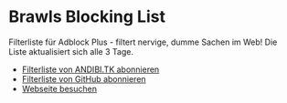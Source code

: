 Brawls Blocking List
======================

Filterliste für Adblock Plus - filtert nervige, dumme Sachen im Web!
Die Liste aktualisiert sich alle 3 Tage.
* [Filterliste von ANDIBI.TK abonnieren](abp:subscribe?location=https%3A%2F%2Fandibi.tk%2Ffilterlist.txt&title=Brawls%20Blocking%20List)
* [Filterliste von GitHub abonnieren](abp:subscribe?location=https%3A%2F%2Fraw.githubusercontent.com%2FBrawl345%2FBrawls-Blocking-List%2Fmaster%2Ffilterlist.txt&title=Brawls%20Blocking%20List)
* [Webseite besuchen](https://andibi.tk/abp.php)